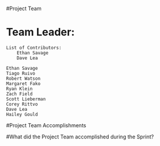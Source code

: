 #Project Team

   # Team Leader:
    List of Contributors:
        Ethan Savage
        Dave Lea

    Ethan Savage
    Tiago Ruivo
    Robert Watson
    Margaret Fako
    Ryan Klein
    Zach Field
    Scott Lieberman
    Corey Rittvo
    Dave Lea
    Hailey Gould

#Project Team Accomplishments

#What did the Project Team accomplished during the Sprint?

